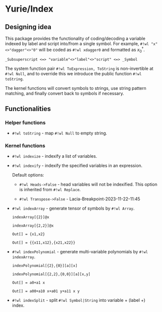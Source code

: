 # Yurie/Index

## Designing idea

This package provides the functionality of coding/decoding a variable indexed by label and script into/from a single symbol. For example, `#!wl "x"<>"dagger"<>"0"` will be coded as `#!wl xdagger0` and formatted as $x^{\dagger}_{0}$.

``` wl
_Subsuperscript <=> "variable"<>"label"<>"script" <=> _Symbol
```

The system function pair `#!wl ToExpression, ToString` is non-invertible at `#!wl Null`, and to override this we introduce the public function `#!wl toString`.

The kernel functions will convert symbols to strings, use string pattern matching, and finally convert back to symbols if necessary.

## Functionalities

### Helper functions

* `#!wl toString` - map `#!wl Null` to empty string.

### Kernel functions

* `#!wl indexize` - indexify a list of variables.

* `#!wl indexify` - indexify the specified variables in an expression.

    Default options:

    * `#!wl Heads->False` - head variables will not be indexified. This option is inherited from `#!wl Replace`.

    * `#!wl Transpose->False` - Lacia-Breakpoint-2023-11-22-11:45

* `#!wl indexArray` - generate tensor of symbols by `#!wl Array`.

    ``` wl
    indexArray[{2}]@x

    indexArray[{2,2}]@x
    ```

    ``` wl
    Out[] = {x1,x2}

    Out[] = {{x11,x12},{x21,x22}}
    ```

* `#!wl indexPolynomial` - generate multi-variable polynomials by `#!wl indexArray`.

    ``` wl
    indexPolynomial[{2},{0}][a][x]

    indexPolynomial[{2,2},{0,0}][a][x,y]
    ```

    ``` wl
    Out[] = a0+a1 x
    
    Out[] = a00+a10 x+a01 y+a11 x y
    ```

* `#!wl indexSplit` - split `#!wl Symbol|String` into variable + (label +) index.
